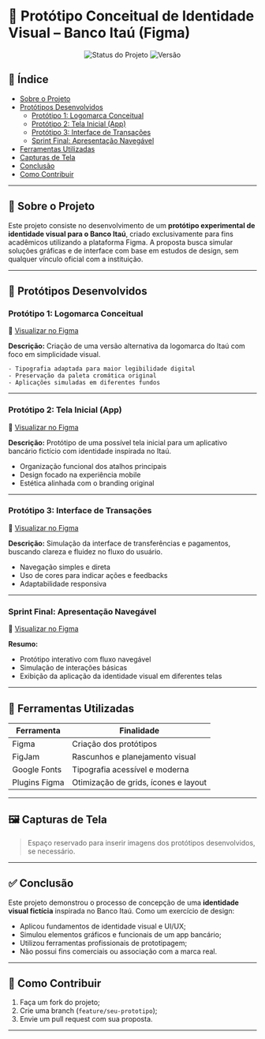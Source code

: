 # 🎨 Protótipo Conceitual de Identidade Visual – Banco Itaú (Figma)

<p align="center">
  <img src="https://img.shields.io/badge/status-concluído-black?style=for-the-badge" alt="Status do Projeto">
  <img src="https://img.shields.io/badge/vers%C3%A3o-protótipo-blue?style=for-the-badge" alt="Versão">
</p>

## 📌 Índice

- [Sobre o Projeto](#-sobre-o-projeto)
- [Protótipos Desenvolvidos](#-protótipos-desenvolvidos)
  - [Protótipo 1: Logomarca Conceitual](#protótipo-1-logomarca-conceitual)
  - [Protótipo 2: Tela Inicial (App)](#protótipo-2-tela-inicial-app)
  - [Protótipo 3: Interface de Transações](#protótipo-3-interface-de-transações)
  - [Sprint Final: Apresentação Navegável](#sprint-final-apresentação-navegável)
- [Ferramentas Utilizadas](#-ferramentas-utilizadas)
- [Capturas de Tela](#-capturas-de-tela)
- [Conclusão](#-conclusão)
- [Como Contribuir](#-como-contribuir)

---

## 🧠 Sobre o Projeto

Este projeto consiste no desenvolvimento de um **protótipo experimental de identidade visual para o Banco Itaú**, criado exclusivamente para fins acadêmicos utilizando a plataforma Figma. A proposta busca simular soluções gráficas e de interface com base em estudos de design, sem qualquer vínculo oficial com a instituição.

---

## 🔧 Protótipos Desenvolvidos

### Protótipo 1: Logomarca Conceitual

🔗 [Visualizar no Figma](#)

**Descrição:** Criação de uma versão alternativa da logomarca do Itaú com foco em simplicidade visual.

```plaintext
- Tipografia adaptada para maior legibilidade digital
- Preservação da paleta cromática original
- Aplicações simuladas em diferentes fundos
```

---

### Protótipo 2: Tela Inicial (App)

🔗 [Visualizar no Figma](#)

**Descrição:** Protótipo de uma possível tela inicial para um aplicativo bancário fictício com identidade inspirada no Itaú.

- Organização funcional dos atalhos principais
- Design focado na experiência mobile
- Estética alinhada com o branding original

---

### Protótipo 3: Interface de Transações

🔗 [Visualizar no Figma](#)

**Descrição:** Simulação da interface de transferências e pagamentos, buscando clareza e fluidez no fluxo do usuário.

- Navegação simples e direta
- Uso de cores para indicar ações e feedbacks
- Adaptabilidade responsiva

---

### Sprint Final: Apresentação Navegável

🔗 [Visualizar no Figma](#)

**Resumo:**

- Protótipo interativo com fluxo navegável
- Simulação de interações básicas
- Exibição da aplicação da identidade visual em diferentes telas

---

## 🧩 Ferramentas Utilizadas

| Ferramenta     | Finalidade                          |
|----------------|--------------------------------------|
| Figma          | Criação dos protótipos               |
| FigJam         | Rascunhos e planejamento visual      |
| Google Fonts   | Tipografia acessível e moderna       |
| Plugins Figma  | Otimização de grids, ícones e layout |

---

## 🖼 Capturas de Tela

> Espaço reservado para inserir imagens dos protótipos desenvolvidos, se necessário.

---

## ✅ Conclusão

Este projeto demonstrou o processo de concepção de uma **identidade visual fictícia** inspirada no Banco Itaú. Como um exercício de design:

- Aplicou fundamentos de identidade visual e UI/UX;
- Simulou elementos gráficos e funcionais de um app bancário;
- Utilizou ferramentas profissionais de prototipagem;
- Não possui fins comerciais ou associação com a marca real.

---

## 🤝 Como Contribuir

1. Faça um fork do projeto;
2. Crie uma branch (`feature/seu-prototipo`);
3. Envie um pull request com sua proposta.

---

